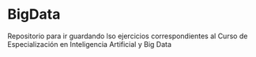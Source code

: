 # BigData

Repositorio para ir guardando lso ejercicios correspondientes al Curso de Especialización en Inteligencia Artificial y Big Data
